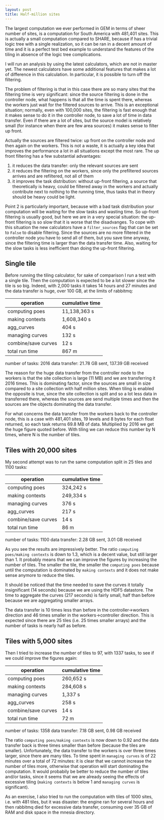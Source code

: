 ```yaml
---
layout: post
title: Half-million sites
---
```


The largest computation we ever performed in GEM in terms of sheer
number of sites, is a computation for South America with 481,401
sites.  This is actually a small computation compared to SHARE,
because if has a trivial logic tree with a single realization, so it
can be ran in a decent amount of time and it is a perfect test bed
example to understand the features of the tiling in absence of the
logic tree complications.

I will run an analysis by using the latest calculators, which are not
in master yet. The newest calculators have some additional features
that makes a lot of difference in this calculation. In particular,
it is possible to turn off the filtering.

The problem of filtering is that in this case there are so many sites
that the filtering time is very significant: since the source filtering
is done in the controller node, what happens is that all the time is
spent there, whereas the workers just wait for the filtered sources to arrive.
This is an exceptional situation; normally, even with 100,000 sites, the
filtering is fast enough that it makes sense to do it in the controller
node, to save a lot of time in data transfer. Even if there are a lot
of sites, but the source model is relatively small (for instance
when there are few area sources) it makes sense to filter up front.

Actually the sources are filtered twice: up front on the controller
node and then again on the workers. This is not a waste, it is actually
a key idea that improves the performance a lot in all situations except
the most rare. The up front filtering has a few substantial advantages:

1. it reduces the data transfer: only the relevant sources are sent
2. it reduces the filtering on the workers, since only the prefiltered
sources arrives and are refiltered, not all of them
2. it improves the task distribution: without up-front filtering, a source
that theoretically is heavy, could be filtered away in the workers
and actually contribute next to nothing to the running time, thus
tasks that in theory should be heavy could be light.

Point 2 is particularly important, because with a bad task
distribution your computation will be waiting for the slow tasks and
wasting time. So up-front filtering is usually good, but here we are in
a very special situation: the up-front filtering is so slow that it is
worse that the disadvanges. To cope with this situation the new
calculators have a `filter_sources` flag that can be set to `False` to
disable filtering. Since the sources are no more filtered in the
controller node you have to send all of them, but you save time anyway, since
the filtering time is larger than the data transfer time. Also,
waiting for the slow tasks is less inefficient than doing the up-front
filtering.


Single tile
-----------

Before running the tiling calculator, for sake of comparison I run a test
with a single tile. Then the computation is expected to be a lot slower
since the tile is so big. Indeed, with 2,000 tasks
it takes 14 hours and 27 minutes and the data transfer is huge, over
100 GB, at the limits of rabbitmq:

operation          | cumulative time
-------------------|-------------------
computing poes	   | 11,138,363 s
making contexts	   | 1,608,340 s
agg_curves         | 404 s
managing curves    | 132 s
combine/save curves| 12 s
total run time     | 867 m

number of tasks: 2016
data transfer: 21.78 GB sent, 137.39 GB received

The reason for the huge data transfer from the controller node to the
workers is that the site collection is large (11 MB) and we are transferring
it 2016 times. This is dominating factor, since the sources are small in
size compared to a site collection with half million sites. When tiling
is enabled the opposite is true, since the site collection is split and
so a lot less data in transferred there, whereas the sources are send
multiple times and then the sources are the objects dominating the
data transfer.

For what concerns the data transfer from the workers back to the controller
node, this is a case with 481,401 sites, 19 levels and 8 bytes for each
float returned, so each task returns 69.8 MB of data. Multiplied by 2016
we get the huge figure quoted before. With tiling we can reduce this
number by N times, where N is the number of tiles.

Tiles with 20,000 sites
------------------------

My second attempt was to run the same computation split in 25 tiles
and 1100 tasks:

operation          | cumulative time
-------------------|-------------------
computing poes	   | 324,242 s
making contexts	   | 249,334 s
managing curves    | 376 s
agg_curves         | 217 s
combine/save curves| 14 s
total run time     | 86 m

number of tasks: 1100
data transfer: 2.28 GB sent, 3.01 GB received

As you see the results are impressively better. The ratio 
`computing poes/making contexts` is down to 1.3, which is a
decent value, but still larger than 1. It probably means that
we can improve the figures by increasing the number of tiles.
The smaller the tile, the smaller the `computing poes` because
until the computation is dominated by `making contexts` and it
does not make sense anymore to reduce the tiles.

It should be noticed that the time needed to save the curves
it totally insignificant (14 seconds) because we are using the
HDF5 datastore. The time to aggregate the curves (217 seconds)
is fairly small, half than before because we are aggregating
smaller arrays.

The data transfer is 10 times less than before in the controller->workers
direction and 46 times smaller in the workers->controller direction. This
is expected since there are 25 tiles (i.e. 25 times smaller arrays) and
the number of tasks is nearly half as before.

Tiles with 5,000 sites
------------------------

Then I tried to increase the number of tiles to 97, with 1337 tasks,
to see if we could improve the figures again:

operation          | cumulative time
-------------------|-------------------
computing poes	   | 260,652 s
making contexts	   | 284,608 s
managing curves    | 1,337 s
agg_curves         | 258 s
combine/save curves| 14 s
total run time     | 72 m

number of tasks: 1358
data transfer: 7.18 GB sent, 0.98 GB received

The ratio `computing poes/making contexts` is now down to 0.92 and the
data transfer back is three times smaller than before (because the tiles
are smaller). Unfortunately, the data transfer to the workers is over three
times larger, since there are many tiles. To time spent in `managing curves`
is of 22 minutes over a total of 72 minutes: it is clear that we cannot
increase the number of tiles more, otherwise that operation will start
dominating the computation. It would probabily be better to reduce
the number of tiles and/or tasks, since it seems that we are already
seeing the effects of excessive tiling (`making contexts` is below 1
and `managing curves` is significant).

As an exercise, I also tried to run the computation with tiles of 1000 sites,
i.e. with 481 tiles, but it was disaster: the engine ran for several
hours and then rabbitmq died for excessive data transfer, consuming
over 35 GB of RAM and disk space in the mnesia directory.
